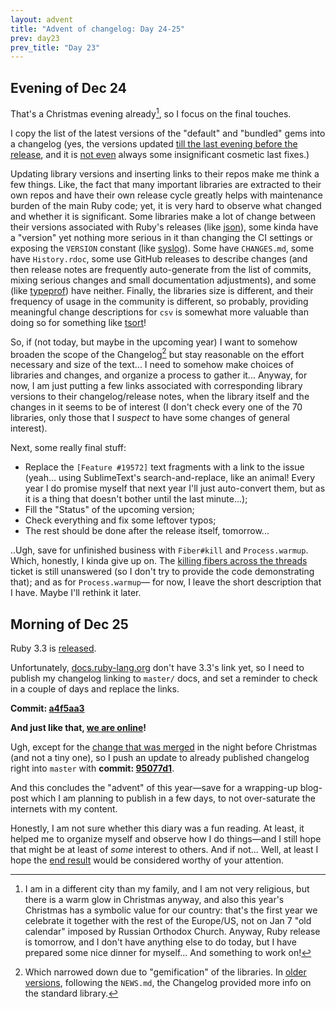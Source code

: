 ```yaml
---
layout: advent
title: "Advent of changelog: Day 24-25"
prev: day23
prev_title: "Day 23"
---
```


## Evening of Dec 24

That's a Christmas evening already[^1], so I focus on the final touches.

[^1]: I am in a different city than my family, and I am not very religious, but there is a warm glow in Christmas anyway, and also this year's Christmas has a symbolic value for our country: that's the first year we celebrate it together with the rest of the Europe/US, not on Jan 7 "old calendar" imposed by Russian Orthodox Church. Anyway, Ruby release is tomorrow, and I don't have anything else to do today, but I have prepared some nice dinner for myself... And something to work on!

I copy the list of the latest versions of the "default" and "bundled" gems into a changelog (yes, the versions updated [till the last evening before the release](https://github.com/ruby/ruby/commit/86893b28f7ac7cc522d628577564d49a8f558d70), and it is [not even](https://github.com/ruby/net-imap/pull/254) always some insignificant cosmetic last fixes.)

Updating library versions and inserting links to their repos make me think a few things. Like, the fact that many important libraries are extracted to their own repos and have their own release cycle greatly helps with maintenance burden of the main Ruby code; yet, it is very hard to observe what changed and whether it is significant. Some libraries make a lot of change between their versions associated with Ruby's releases (like [json](https://github.com/flori/json/blob/v2.7.1/CHANGES.md)), some kinda have a "version" yet nothing more serious in it than changing the CI settings or exposing the `VERSION` constant (like [syslog](https://github.com/ruby/syslog/releases)). Some have `CHANGES.md`, some have `History.rdoc`, some use GitHub releases to describe changes (and then release notes are frequently auto-generate from the list of commits, mixing serious changes and small documentation adjustments), and some (like [typeprof](https://github.com/ruby/typeprof)) have neither. Finally, the libraries size is different, and their frequency of usage in the community is different, so probably, providing meaningful change descriptions for `csv` is somewhat more valuable than doing so for something like [tsort](https://github.com/ruby/tsort/releases)!

So, if (not today, but maybe in the upcoming year) I want to somehow broaden the scope of the Changelog[^2] but stay reasonable on the effort necessary and size of the text... I need to somehow make choices of libraries and changes, and organize a process to gather it... Anyway, for now, I am just putting a few links associated with corresponding library versions to their changelog/release notes, when the library itself and the changes in it seems to be of interest (I don't check every one of the 70 libraries, only those that I _suspect_ to have some changes of general interest).

[^2]: Which narrowed down due to "gemification" of the libraries. In [older versions](https://rubyreferences.github.io/rubychanges/2.5.html#standard-library), following the `NEWS.md`, the Changelog provided more info on the standard library.

Next, some really final stuff:
* Replace the `[Feature #19572]` text fragments with a link to the issue (yeah... using SublimeText's search-and-replace, like an animal! Every year I do promise myself that next year I'll just auto-convert them, but as it is a thing that doesn't bother until the last minute...);
* Fill the "Status" of the upcoming version;
* Check everything and fix some leftover typos;
* The rest should be done after the release itself, tomorrow...

..Ugh, save for unfinished business with `Fiber#kill` and `Process.warmup`. Which, honestly, I kinda give up on. The [killing fibers across the threads](https://bugs.ruby-lang.org/issues/20082) ticket is still unanswered (so I don't try to provide the code demonstrating that); and as for `Process.warmup`— for now, I leave the short description that I have. Maybe I'll rethink it later.

## Morning of Dec 25

Ruby 3.3 is [released](https://www.ruby-lang.org/en/news/2023/12/25/ruby-3-3-0-released/).

Unfortunately, [docs.ruby-lang.org](https://docs.ruby-lang.org/en/) don't have 3.3's link yet, so I need to publish my changelog linking to `master/` docs, and set a reminder to check in a couple of days and replace the links.

**Commit: [a4f5aa3](https://github.com/rubyreferences/rubychanges/commit/a4f5aa3)**

**And just like that, [we are online](https://rubyreferences.github.io/rubychanges/3.3.html)!**

Ugh, except for the [change that was merged](https://github.com/ruby/ruby/commit/a44a59dbaf1b5c930c9f476077b0be9b1653ad9c) in the night before Christmas (and not a tiny one), so I push an update to already published changelog right into `master` with **commit: [95077d1](https://github.com/rubyreferences/rubychanges/commit/95077d1)**.

And this concludes the "advent" of this year—save for a wrapping-up blog-post which I am planning to publish in a few days, to not over-saturate the internets with my content.

Honestly, I am not sure whether this diary was a fun reading. At least, it helped me to organize myself and observe how I do things—and I still hope that might be at least of _some_ interest to others. And if not... Well, at least I hope the [end result](https://rubyreferences.github.io/rubychanges/3.3.html) would be considered worthy of your attention.
